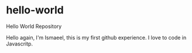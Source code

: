 # hello-world
Hello World Repository 

Hello again, I'm Ismaeel, this is my first github experience.
I love to code in Javascritp.
